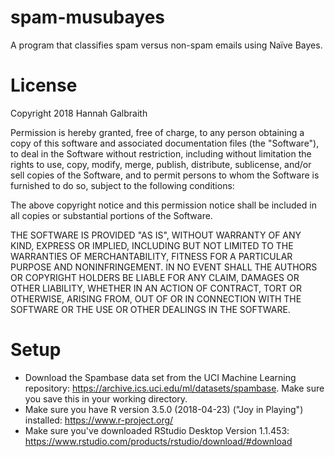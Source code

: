 # spam-musubayes
A program that classifies spam versus non-spam emails using Naïve Bayes.

# License
Copyright 2018 Hannah Galbraith

Permission is hereby granted, free of charge, to any person obtaining a copy of this software and associated documentation files (the "Software"), to deal in the Software without restriction, including without limitation the rights to use, copy, modify, merge, publish, distribute, sublicense, and/or sell copies of the Software, and to permit persons to whom the Software is furnished to do so, subject to the following conditions:

The above copyright notice and this permission notice shall be included in all copies or substantial portions of the Software.

THE SOFTWARE IS PROVIDED "AS IS", WITHOUT WARRANTY OF ANY KIND, EXPRESS OR IMPLIED, INCLUDING BUT NOT LIMITED TO THE WARRANTIES OF MERCHANTABILITY, FITNESS FOR A PARTICULAR PURPOSE AND NONINFRINGEMENT. IN NO EVENT SHALL THE AUTHORS OR COPYRIGHT HOLDERS BE LIABLE FOR ANY CLAIM, DAMAGES OR OTHER LIABILITY, WHETHER IN AN ACTION OF CONTRACT, TORT OR OTHERWISE, ARISING FROM, OUT OF OR IN CONNECTION WITH THE SOFTWARE OR THE USE OR OTHER DEALINGS IN THE SOFTWARE.

# Setup
* Download the Spambase data set from the UCI Machine Learning repository: https://archive.ics.uci.edu/ml/datasets/spambase. Make sure you save this in your working directory.
* Make sure you have R version 3.5.0 (2018-04-23) ("Joy in Playing") installed: https://www.r-project.org/
* Make sure you've downloaded RStudio Desktop Version 1.1.453: https://www.rstudio.com/products/rstudio/download/#download
